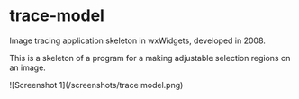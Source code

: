 # trace-model
Image tracing application skeleton in wxWidgets, developed in 2008.

This is a skeleton of a program for a making adjustable selection regions on an image.

![Screenshot 1](/screenshots/trace model.png)

